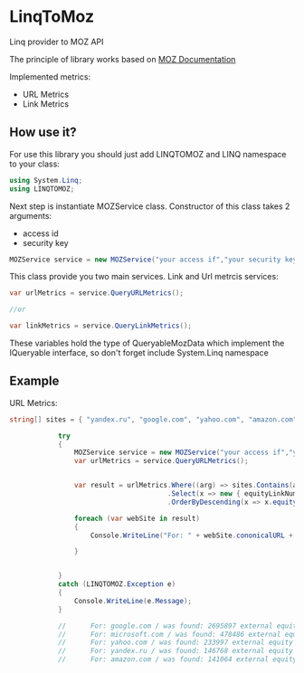 # LinqToMoz
Linq provider to MOZ API

The principle of library works based on [MOZ Documentation](https://moz.com/help/guides/moz-api/mozscape/overview)

Implemented metrics:

* URL Metrics
* Link Metrics

## How use it?
For use this library you should just add LINQTOMOZ and LINQ namespace to your class:

```c#
using System.Linq;
using LINQTOMOZ;
```
Next step is instantiate MOZService class. Constructor of this class takes 2 arguments:

* access id
* security key

```c#
MOZService service = new MOZService("your access if","your security key");
```
This class provide you two main services. Link and Url metrcis services:
```c#
var urlMetrics = service.QueryURLMetrics();

//or

var linkMetrics = service.QueryLinkMetrics();
```
These variables hold the type of QueryableMozData which implement the IQueryable interface, so don't forget include System.Linq namespace

## Example

URL Metrics:
```c#
string[] sites = { "yandex.ru", "google.com", "yahoo.com", "amazon.com", "microsoft.com"};

			try
			{
				MOZService service = new MOZService("your access if","your security key");
				var urlMetrics = service.QueryURLMetrics();


				var result = urlMetrics.Where((arg) => sites.Contains(arg.SearchingURL) && arg.SourceCols == URLMetricsCols.FREE)
									   .Select(x => new { equityLinkNumber = x.MetricsResult.ueid, cononicalURL = x.MetricsResult.uu })
									   .OrderByDescending(x => x.equityLinkNumber);

				foreach (var webSite in result)
				{
					Console.WriteLine("For: " + webSite.cononicalURL + " was found: " + webSite.equityLinkNumber + " external equity  links");

				}


			}
			catch (LINQTOMOZ.Exception e)
			{
				Console.WriteLine(e.Message);
			}

			//		For: google.com / was found: 2695897 external equity links
			// 		For: microsoft.com / was found: 478486 external equity links
			//		For: yahoo.com / was found: 233997 external equity links
			//		For: yandex.ru / was found: 146768 external equity links
			//		For: amazon.com / was found: 141064 external equity links
```

